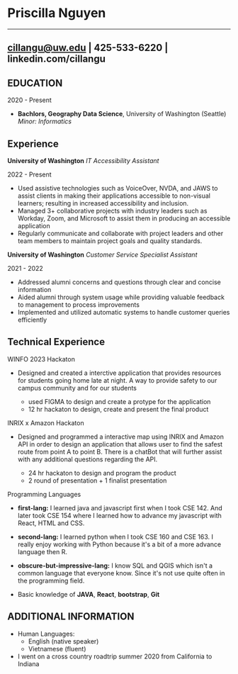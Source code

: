 Priscilla Nguyen
================

------------------------------------------------------
cillangu@uw.edu | 425-533-6220 | linkedin.com/cillangu
------------------------------------------------------

EDUCATION
---------

2020 - Present
* **Bachlors, Geography Data Science**, University of Washington (Seattle)
      *Minor: Informatics*

Experience
----------

**University of Washington**
*IT Accessibility Assistant*

2022 - Present

* Used assistive technologies such as VoiceOver, NVDA, and JAWS to assist clients in making their applications accessible to non-visual learners; resulting in increased accessibility and inclusion.
* Managed 3+ collaborative projects with industry leaders such as Workday, Zoom, and Microsoft to assist them in producing an accessible application
* Regularly communicate and collaborate with project leaders and other team members to maintain project goals and quality standards.

**University of Washington**
*Customer Service Specialist Assistant*

2021 - 2022

* Addressed alumni concerns and questions through clear and concise information
* Aided alumni through system usage while providing valuable feedback to management to process improvements
* Implemented and utilized automatic systems to handle customer queries efficiently

Technical Experience
--------------------

WINFO 2023 Hackaton
* Designed and created a interctive application that provides resources for students
going home late at night. A way to provide safety to our campus community and for our
students

  * used FIGMA to design and create a protype for the application
  * 12 hr hackaton to design, create and present the final product

INRIX x Amazon Hackaton
* Designed and programmed a interactive map using INRIX and Amazon API in order
to design an application that allows user to find the safest route from point A to
point B. There is a chatBot that will further assist with any additional questions
regarding the API.

  * 24 hr hackaton to design and program the product
  * 2 round of presentation + 1 finalist presentation

Programming Languages
* **first-lang:** I learned java and javascript first when I took CSE 142. And
later took CSE 154 where I learned how to advance my javascript with React, HTML
and CSS.

* **second-lang:** I learned python when I took CSE 160 and CSE 163. I really
enjoy working with Python because it's a bit of a more advance language then R.

* **obscure-but-impressive-lang:** I know SQL and QGIS which isn't a common
language that everyone know. Since it's not use quite often in the programming
field.

* Basic knowledge of **JAVA**, **React**, **bootstrap**, **Git**

[ref]: https://github.com/cillanguyen

ADDITIONAL INFORMATION
----------------------------------------

* Human Languages:
     * English (native speaker)
     * Vietnamese (fluent)
* I went on a cross country roadtrip summer 2020 from California to Indiana